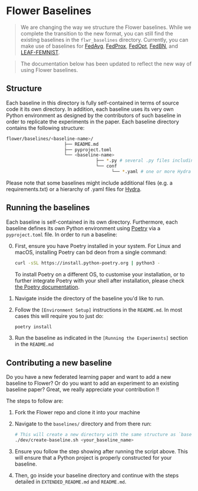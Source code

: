 # Flower Baselines


> We are changing the way we structure the Flower baselines. While we complete the transition to the new format, you can still find the existing baselines in the `flwr_baselines` directory. Currently, you can make use of baselines for [FedAvg](https://github.com/adap/flower/tree/main/baselines/flwr_baselines/flwr_baselines/publications/fedavg_mnist), [FedProx](https://github.com/adap/flower/tree/main/baselines/flwr_baselines/flwr_baselines/publications/fedprox_mnist), [FedOpt](https://github.com/adap/flower/tree/main/baselines/flwr_baselines/flwr_baselines/publications/adaptive_federated_optimization), [FedBN](https://github.com/adap/flower/tree/main/baselines/flwr_baselines/flwr_baselines/publications/fedbn/convergence_rate), and [LEAF-FEMNIST](https://github.com/adap/flower/tree/main/baselines/flwr_baselines/flwr_baselines/publications/leaf/femnist). 

> The documentation below has been updated to reflect the new way of using Flower baselines.


## Structure

Each baseline in this directory is fully self-contained in terms of source code it its own directory. In addition, each baseline uses its very own Python environment as designed by the contributors of such baseline in order to replicate the experiments in the paper. Each baseline directory contains the following structure:

```bash
flower/baselines/<baseline-name>/
                      ├── README.md
                      ├── pyproject.toml
                      └── <baseline-name>
                                  ├── *.py # several .py files including main.py and __init__.py
                                  └── conf
                                        └── *.yaml # one or more Hydra config files
```
Please note that some baselines might include additional files (e.g. a requirements.txt) or a hierarchy of .yaml files for [Hydra](https://hydra.cc/).

## Running the baselines

Each baseline is self-contained in its own directory. Furthermore, each baseline defines its own Python environment using [Poetry](https://python-poetry.org/docs/) via a `pyproject.toml` file. In order to run a baseline:

0. First, ensure you have Poetry installed in your system. For Linux and macOS, installing Poetry can bd deon from a single command:

    ```bash
    curl -sSL https://install.python-poetry.org | python3 -
    ```

    To install Poetry on a different OS, to customise your installation, or to further integrate Poetry with your shell after installation, please check [the Poetry documentation](https://python-poetry.org/docs/#installing-with-the-official-installer).

1. Navigate inside the directory of the baseline you'd like to run.
2. Follow the `[Environment Setup]` instructions in the `README.md`. In most cases this will require you to just do:

    ```bash
    poetry install
    ```
3. Run the baseline as indicated in the `[Running the Experiments]` section in the `README.md`


## Contributing a new baseline

Do you have a new federated learning paper and want to add a new baseline to Flower? Or do you want to add an experiment to an existing baseline paper? Great, we really appreciate your contribution !!

The steps to follow are:

1. Fork the Flower repo and clone it into your machine
2. Navigate to the `baselines/` directory and from there run:

    ```bash
    # This will create a new directory with the same structure as `baseline_template`.
    ./dev/create-baseline.sh <your_baseline_name>
    ``` 
3. Ensure you follow the step showing after running the script above. This will ensure that a Python project is properly constructed for your baseline.
4. Then, go inside your baseline directory and continue with the steps detailed in `EXTENDED_README.md` and `README.md`.
